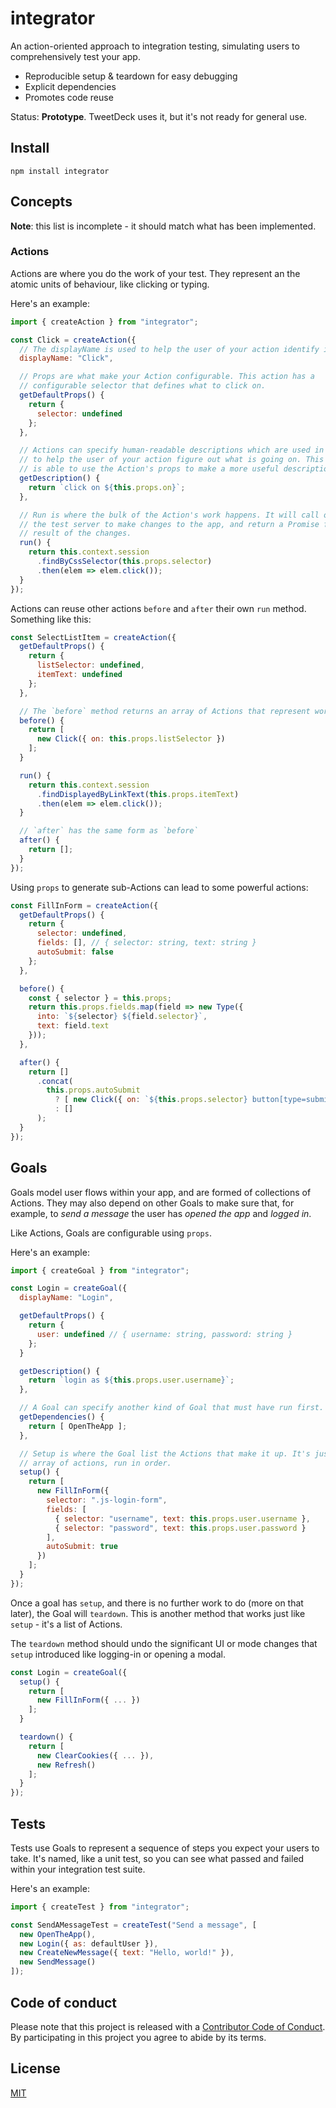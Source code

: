 # integrator

An action-oriented approach to integration testing, simulating users to comprehensively test your app.

- Reproducible setup & teardown for easy debugging
- Explicit dependencies
- Promotes code reuse

Status: **Prototype**. TweetDeck uses it, but it's not ready for general use.

## Install

```
npm install integrator
```

## Concepts

**Note**: this list is incomplete - it should match what has been implemented.

### Actions

Actions are where you do the work of your test. They represent an the atomic units of behaviour, like clicking or typing.

Here's an example:

```js
import { createAction } from "integrator";

const Click = createAction({
  // The displayName is used to help the user of your action identify it.
  displayName: "Click",

  // Props are what make your Action configurable. This action has a
  // configurable selector that defines what to click on.
  getDefaultProps() {
    return {
      selector: undefined
    };
  },

  // Actions can specify human-readable descriptions which are used in logging
  // to help the user of your action figure out what is going on. This method
  // is able to use the Action's props to make a more useful description.
  getDescription() {
    return `click on ${this.props.on}`;
  },

  // Run is where the bulk of the Action's work happens. It will call out to
  // the test server to make changes to the app, and return a Promise for the
  // result of the changes.
  run() {
    return this.context.session
      .findByCssSelector(this.props.selector)
      .then(elem => elem.click());
  }
});
```

Actions can reuse other actions `before` and `after` their own `run` method. Something like this:

```js
const SelectListItem = createAction({
  getDefaultProps() {
    return {
      listSelector: undefined,
      itemText: undefined
    };
  },

  // The `before` method returns an array of Actions that represent work to do.
  before() {
    return [
      new Click({ on: this.props.listSelector })
    ];
  }

  run() {
    return this.context.session
      .findDisplayedByLinkText(this.props.itemText)
      .then(elem => elem.click());
  }

  // `after` has the same form as `before`
  after() {
    return [];
  }
});
```

Using `props` to generate sub-Actions can lead to some powerful actions:

```js
const FillInForm = createAction({
  getDefaultProps() {
    return {
      selector: undefined,
      fields: [], // { selector: string, text: string }
      autoSubmit: false
    };
  },

  before() {
    const { selector } = this.props;
    return this.props.fields.map(field => new Type({
      into: `${selector} ${field.selector}`,
      text: field.text
    }));
  },

  after() {
    return []
      .concat(
        this.props.autoSubmit
          ? [ new Click({ on: `${this.props.selector} button[type=submit]` }) ]
          : []
      );
  }
});
```

## Goals

Goals model user flows within your app, and are formed of collections of Actions. They may also depend on other Goals to make sure that, for example, to *send a message* the user has *opened the app* and *logged in*.

Like Actions, Goals are configurable using `props`.

Here's an example:

```js
import { createGoal } from "integrator";

const Login = createGoal({
  displayName: "Login",

  getDefaultProps() {
    return {
      user: undefined // { username: string, password: string }
    };
  }

  getDescription() {
    return `login as ${this.props.user.username}`;
  },

  // A Goal can specify another kind of Goal that must have run first.
  getDependencies() {
    return [ OpenTheApp ];
  },

  // Setup is where the Goal list the Actions that make it up. It's just an
  // array of actions, run in order.
  setup() {
    return [
      new FillInForm({
        selector: ".js-login-form",
        fields: [
          { selector: "username", text: this.props.user.username },
          { selector: "password", text: this.props.user.password }
        ],
        autoSubmit: true
      })
    ];
  }
});
```

Once a goal has `setup`, and there is no further work to do (more on that later), the Goal will `teardown`. This is another method that works just like `setup` - it's a list of Actions.

The `teardown` method should undo the significant UI or mode changes that `setup` introduced like logging-in or opening a modal.

```js
const Login = createGoal({
  setup() {
    return [
      new FillInForm({ ... })
    ];
  }

  teardown() {
    return [
      new ClearCookies({ ... }),
      new Refresh()
    ];
  }
});
```

## Tests

Tests use Goals to represent a sequence of steps you expect your users to take. It's named, like a unit test, so you can see what passed and failed within your integration test suite.

Here's an example:

```js
import { createTest } from "integrator";

const SendAMessageTest = createTest("Send a message", [
  new OpenTheApp(),
  new Login({ as: defaultUser }),
  new CreateNewMessage({ text: "Hello, world!" }),
  new SendMessage()
]);
```

## Code of conduct

Please note that this project is released with a [Contributor Code of Conduct](CODE_OF_CONDUCT.md). By participating in this project you agree to abide by its terms.

## License

[MIT](LICENSE.md)

[new-issue]: https://github.com/phuu/integrator/issues/new
